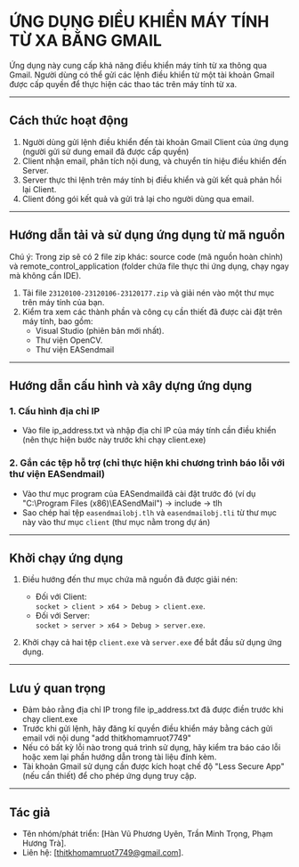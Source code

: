 # ỨNG DỤNG ĐIỀU KHIỂN MÁY TÍNH TỪ XA BẰNG GMAIL

Ứng dụng này cung cấp khả năng điều khiển máy tính từ xa thông qua Gmail. Người dùng có thể gửi các lệnh điều khiển từ một tài khoản Gmail được cấp quyền để thực hiện các thao tác trên máy tính từ xa. 

---

## Cách thức hoạt động

1. Người dùng gửi lệnh điều khiển đến tài khoản Gmail Client của ứng dụng (người gửi sử dung email đã được cấp quyền)
2. Client nhận email, phân tích nội dung, và chuyển tín hiệu điều khiển đến Server.  
3. Server thực thi lệnh trên máy tính bị điều khiển và gửi kết quả phản hồi lại Client.  
4. Client đóng gói kết quả và gửi trả lại cho người dùng qua email.

---

## Hướng dẫn tải và sử dụng ứng dụng từ mã nguồn
Chú ý:  Trong zip sẽ có 2 file zip khác: source code (mã nguồn hoàn chỉnh) và remote_control_application (folder chứa file thực thi ứng dụng, chạy ngay mà không cần IDE).

1. Tải file `23120100-23120106-23120177.zip` và giải nén vào một thư mục trên máy tính của bạn.  
2. Kiểm tra xem các thành phần và công cụ cần thiết đã được cài đặt trên máy tính, bao gồm:  
   - Visual Studio (phiên bản mới nhất).  
   - Thư viện OpenCV.  
   - Thư viện EASendmail

---

## Hướng dẫn cấu hình và xây dựng ứng dụng

### 1. Cấu hình địa chỉ IP
- Vào file ip_address.txt và nhập địa chỉ IP của máy tính cần điều khiển (nên thực hiện bước này trước khi chạy client.exe)

### 2. Gắn các tệp hỗ trợ (chỉ thực hiện khi chương trình báo lỗi với thư viện EASendmail)
- Vào thư mục program của EASendmailđã cài đặt trước đó (ví dụ "C:\Program Files (x86)\EASendMail") -> include -> tlh
- Sao chép hai tệp `easendmailobj.tlh` và `easendmailobj.tli` từ thư mục này vào thư mục `client` (thư mục nằm trong dự án)

---

## Khởi chạy ứng dụng

1. Điều hướng đến thư mục chứa mã nguồn đã được giải nén:  
   - Đối với Client:  
     `socket > client > x64 > Debug > client.exe`.  
   - Đối với Server:  
     `socket > server > x64 > Debug > server.exe`.  

2. Khởi chạy cả hai tệp `client.exe` và `server.exe` để bắt đầu sử dụng ứng dụng.

---

## Lưu ý quan trọng

- Đảm bảo rằng địa chỉ IP trong file ip_address.txt đã được điền trước khi chạy client.exe
- Trước khi gửi lệnh, hãy đăng kí quyền điều khiển máy bằng cách gửi email với nội dung "add thitkhomamruot7749"
- Nếu có bất kỳ lỗi nào trong quá trình sử dụng, hãy kiểm tra báo cáo lỗi hoặc xem lại phần hướng dẫn trong tài liệu đính kèm.  
- Tài khoản Gmail sử dụng cần được kích hoạt chế độ "Less Secure App" (nếu cần thiết) để cho phép ứng dụng truy cập.

---

## Tác giả

- Tên nhóm/phát triển: [Hàn Vũ Phương Uyên, Trần Minh Trọng, Phạm Hương Trà].  
- Liên hệ: [thitkhomamruot7749@gmail.com].  

